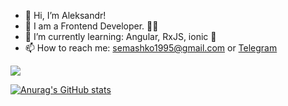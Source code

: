 - 👋 Hi, I’m Aleksandr!
- 👀 I am a Frontend Developer. 👨‍💻
- 🌱 I’m currently learning: Angular, RxJS, ionic 🚀
- 📫 How to reach me: semashko1995@gmail.com or [Telegram](https://t.me/alex_semashko95)

![](https://komarev.com/ghpvc/?username=Webs95)

[![Anurag's GitHub stats](https://github-readme-stats.vercel.app/api?username=Webs95&show_icons=true&theme=onedark)](https://github.com/anuraghazra/github-readme-stats)

